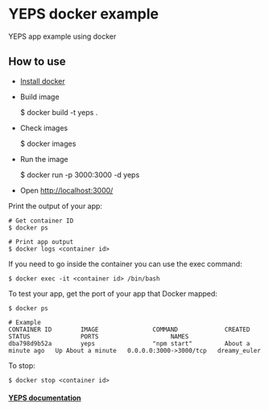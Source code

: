# YEPS docker example

YEPS app example using docker

## How to use

 * [Install docker](https://docs.docker.com/engine/installation/)
 * Build image

    
    $ docker build -t yeps .
    
    
 * Check images
 
    
    $ docker images
    
    
 * Run the image
 
    
    $ docker run -p 3000:3000 -d yeps
    
    
 * Open [http://localhost:3000/](http://localhost:3000/)
 
Print the output of your app:
 
    # Get container ID
    $ docker ps
    
    # Print app output
    $ docker logs <container id>

If you need to go inside the container you can use the exec command:

    $ docker exec -it <container id> /bin/bash
    
To test your app, get the port of your app that Docker mapped:

    $ docker ps
    
    # Example
    CONTAINER ID        IMAGE               COMMAND             CREATED              STATUS              PORTS                    NAMES
    dba798d9b52a        yeps                "npm start"         About a minute ago   Up About a minute   0.0.0.0:3000->3000/tcp   dreamy_euler

To stop:

    $ docker stop <container id>

#### [YEPS documentation](http://yeps.info/)
